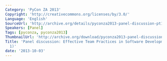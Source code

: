 ```yaml
---
Category: 'PyCon ZA 2013'
Copyright: 'http://creativecommons.org/licenses/by/3.0/'
Language: 'English'
SourceUrl: 'http://archive.org/details/pyconza2013-panel-discussion-pt1'
Speakers: [Panel]
Tags: [pyconza, pyconza2013]
ThumbnailUrl: 'http://archive.org/download/pyconza2013-panel-discussion-pt1/pyconza2013-panel-discussion-pt1.thumbs/pyconza2013-panel-discussion-pt1_000001.jpg'
Title: 'Panel discussion: Effective Team Practices in Software Development (part
  1)'
date: '2013-10-03'
---
```


